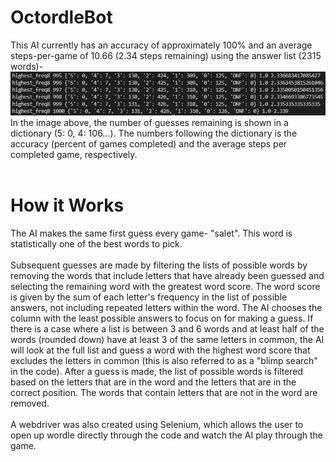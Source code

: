 # OctordleBot
This AI currently has an accuracy of approximately 100% and an average steps-per-game of 10.66 (2.34 steps remaining) using the answer list (2315 words)-
<br>
![Accuracy](data.JPG)
<br>
In the image above, the number of guesses remaining is shown in a dictionary (5: 0, 4: 106...).
The numbers following the dictionary is the accuracy (percent of games completed) and the average steps per completed game, respectively.
<br>
<br>
# How it Works
The AI makes the same first guess every game- "salet". This word is statistically one of the best words to pick.
<br><br>
Subsequent guesses are made by filtering the lists of possible words by removing the words that include letters that have already been guessed and selecting the remaining word with the greatest word score. The word score is given by the sum of each letter's frequency in the list of possible answers, not including repeated letters within the word. The AI chooses the column with the least possible answers to focus on for making a guess. If there is a case where a list is between 3 and 6 words and at least half of the words (rounded down) have at least 3 of the same letters in common, the AI will look at the full list and guess a word with the highest word score that excludes the letters in common (this is also referred to as a "blimp search" in the code). After a guess is made, the list of possible words is filtered based on the letters that are in the word and the letters that are in the correct position. The words that contain letters that are not in the word are removed.
<br><br>
A webdriver was also created using Selenium, which allows the user to open up wordle directly through the code and watch the AI play through the game.

